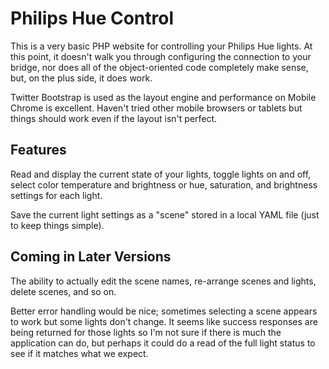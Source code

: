 # Philips Hue Control

This is a very basic PHP website for controlling your Philips Hue lights. At 
this point, it doesn't walk you through configuring the connection to your 
bridge, nor does all of the object-oriented code completely make sense, but, 
on the plus side, it does work.

Twitter Bootstrap is used as the layout engine and performance on Mobile 
Chrome is excellent. Haven't tried other mobile browsers or tablets but things 
should work even if the layout isn't perfect.

## Features

Read and display the current state of your lights, toggle lights on and off, 
select color temperature and brightness or hue, saturation, and brightness 
settings for each light.

Save the current light settings as a "scene" stored in a local YAML file (just 
to keep things simple).

## Coming in Later Versions

The ability to actually edit the scene names, re-arrange scenes and lights, 
delete scenes, and so on.

Better error handling would be nice; sometimes selecting a scene appears to 
work but some lights don't change. It seems like success responses are being 
returned for those lights so I'm not sure if there is much the application can 
do, but perhaps it could do a read of the full light status to see if it 
matches what we expect.
